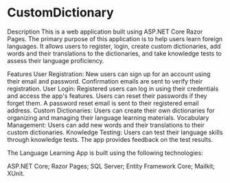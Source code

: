 # CustomDictionary
Description
This is a web application built using ASP.NET Core Razor Pages. The primary purpose of this application is to help users learn foreign languages. It allows users to register, login, create custom dictionaries, add words and their translations to the dictionaries, and take knowledge tests to assess their language proficiency.

Features
User Registration: New users can sign up for an account using their email and password. Confirmation emails are sent to verify their registration.
User Login: Registered users can log in using their credentials and access the app's features. Users can reset their passwords if they forget them. A password reset email is sent to their registered email address.
Custom Dictionaries: Users can create their own dictionaries for organizing and managing their language learning materials.
Vocabulary Management: Users can add new words and their translations to their custom dictionaries.
Knowledge Testing: Users can test their language skills through knowledge tests. The app provides feedback on the test results.

The Language Learning App is built using the following technologies:

ASP.NET Core;
Razor Pages;
SQL Server;
Entity Framework Core;
Mailkit;
XUnit.
